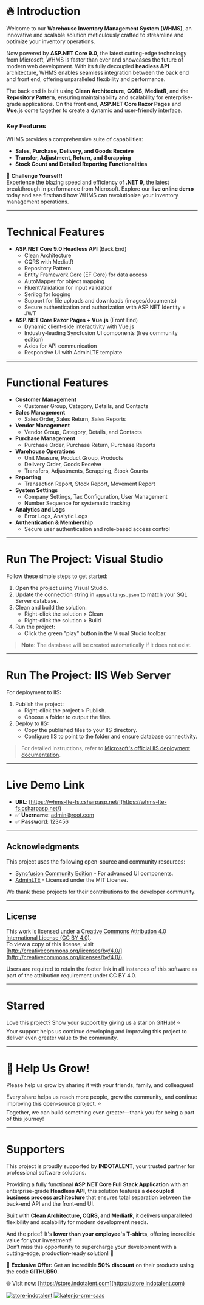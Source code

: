 # 🔥 Introduction  
Welcome to our **Warehouse Inventory Management System (WHMS)**, an innovative and scalable solution meticulously crafted to streamline and optimize your inventory operations.  

Now powered by **ASP.NET Core 9.0**, the latest cutting-edge technology from Microsoft, WHMS is faster than ever and showcases the future of modern web development. With its fully decoupled **headless API** architecture, WHMS enables seamless integration between the back end and front end, offering unparalleled flexibility and performance.  

The back end is built using **Clean Architecture**, **CQRS**, **MediatR**, and the **Repository Pattern**, ensuring maintainability and scalability for enterprise-grade applications. On the front end, **ASP.NET Core Razor Pages** and **Vue.js** come together to create a dynamic and user-friendly interface.  

### Key Features  
WHMS provides a comprehensive suite of capabilities:  
- **Sales, Purchase, Delivery, and Goods Receive**  
- **Transfer, Adjustment, Return, and Scrapping**  
- **Stock Count and Detailed Reporting Functionalities**  

🎯 **Challenge Yourself!**  
Experience the blazing speed and efficiency of **.NET 9**, the latest breakthrough in performance from Microsoft. Explore our **live online demo** today and see firsthand how WHMS can revolutionize your inventory management operations.  


---

# Technical Features
- **ASP.NET Core 9.0 Headless API** (Back End)
  - Clean Architecture
  - CQRS with MediatR
  - Repository Pattern
  - Entity Framework Core (EF Core) for data access
  - AutoMapper for object mapping
  - FluentValidation for input validation
  - Serilog for logging
  - Support for file uploads and downloads (images/documents)
  - Secure authentication and authorization with ASP.NET Identity + JWT
- **ASP.NET Core Razor Pages + Vue.js** (Front End)
  - Dynamic client-side interactivity with Vue.js
  - Industry-leading Syncfusion UI components (free community edition)
  - Axios for API communication
  - Responsive UI with AdminLTE template

---

# Functional Features
- **Customer Management**
  - Customer Group, Category, Details, and Contacts
- **Sales Management**
  - Sales Order, Sales Return, Sales Reports
- **Vendor Management**
  - Vendor Group, Category, Details, and Contacts
- **Purchase Management**
  - Purchase Order, Purchase Return, Purchase Reports
- **Warehouse Operations**
  - Unit Measure, Product Group, Products
  - Delivery Order, Goods Receive
  - Transfers, Adjustments, Scrapping, Stock Counts
- **Reporting**
  - Transaction Report, Stock Report, Movement Report
- **System Settings**
  - Company Settings, Tax Configuration, User Management
  - Number Sequence for systematic tracking
- **Analytics and Logs**
  - Error Logs, Analytic Logs
- **Authentication & Membership**
  - Secure user authentication and role-based access control

---

# Run The Project: Visual Studio
Follow these simple steps to get started:
1. Open the project using Visual Studio.
2. Update the connection string in `appsettings.json` to match your SQL Server database.
3. Clean and build the solution:
   - Right-click the solution > Clean
   - Right-click the solution > Build
4. Run the project:
   - Click the green "play" button in the Visual Studio toolbar.

> **Note**: The database will be created automatically if it does not exist.

---

# Run The Project: IIS Web Server
For deployment to IIS:
1. Publish the project:
   - Right-click the project > Publish.
   - Choose a folder to output the files.
2. Deploy to IIS:
   - Copy the published files to your IIS directory.
   - Configure IIS to point to the folder and ensure database connectivity.

> For detailed instructions, refer to [Microsoft's official IIS deployment documentation](https://learn.microsoft.com/en-us/aspnet/core/tutorials/publish-to-iis).

---

# Live Demo Link
- **URL**: [https://whms-lte-fs.csharpasp.net/](https://whms-lte-fs.csharpasp.net/)
- ✅ **Username**: admin@root.com  
- ✅ **Password**: 123456  


---

## Acknowledgments

This project uses the following open-source and community resources:

- [Syncfusion Community Edition](https://www.syncfusion.com/products/communitylicense) - For advanced UI components.  
- [AdminLTE](https://github.com/ColorlibHQ/AdminLTE) - Licensed under the MIT License.  

We thank these projects for their contributions to the developer community.

---

## License

This work is licensed under a [Creative Commons Attribution 4.0 International License (CC BY 4.0)](http://creativecommons.org/licenses/by/4.0/).  
To view a copy of this license, visit [http://creativecommons.org/licenses/by/4.0/](http://creativecommons.org/licenses/by/4.0/).

Users are required to retain the footer link in all instances of this software as part of the attribution requirement under CC BY 4.0.


---

# Starred  
Love this project? Show your support by giving us a star on GitHub! ⭐  
Your support helps us continue developing and improving this project to deliver even greater value to the community.  


---
# 🌱 Help Us Grow!  
Please help us grow by sharing it with your friends, family, and colleagues!  

Every share helps us reach more people, grow the community, and continue improving this open-source project. ⭐  
Together, we can build something even greater—thank you for being a part of this journey!  

---

# Supporters  

This project is proudly supported by **INDOTALENT**, your trusted partner for professional software solutions.  

Providing a fully functional **ASP.NET Core Full Stack Application** with an enterprise-grade **Headless API**, this solution features a **decoupled business process architecture** that ensures total separation between the back-end API and the front-end UI.  

Built with **Clean Architecture, CQRS, and MediatR**, it delivers unparalleled flexibility and scalability for modern development needs.  

And the price? It's **lower than your employee's T-shirts**, offering incredible value for your investment!  
Don’t miss this opportunity to supercharge your development with a cutting-edge, production-ready solution! 🚀  

🎉 **Exclusive Offer:** Get an incredible **50% discount** on their products using the code **GITHUB50**.  

🌐 Visit now: [https://store.indotalent.com](https://store.indotalent.com)  

[![store-indotalent](https://cdn.shopify.com/s/files/1/0097/8422/9945/files/store-indotalent-hero.png?v=1737235553)](https://store.indotalent.com)
[![katenjo-crm-saas](https://cdn.shopify.com/s/files/1/0097/8422/9945/files/hero1_9916d56e-9a26-49bf-84ad-d1ec269e0a1b.png?v=1737387087)](https://store.indotalent.com/collections/featured-product/products/katenjo-crm-full-stack-edition-saas-multi-tenant)






